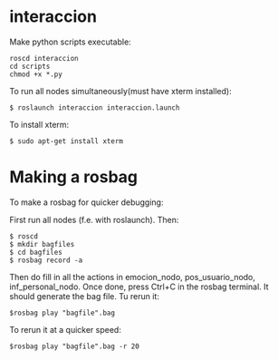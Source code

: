 # interaccion

Make python scripts executable:
```
roscd interaccion
cd scripts
chmod +x *.py
```
To run all nodes simultaneously(must have xterm installed):
```
$ roslaunch interaccion interaccion.launch
```
To install xterm:
```
$ sudo apt-get install xterm
```

# Making a rosbag

To make a rosbag for quicker debugging:

First run all nodes (f.e. with roslaunch). Then:
```
$ roscd
$ mkdir bagfiles
$ cd bagfiles
$ rosbag record -a
```
Then do fill in all the actions in emocion_nodo, pos_usuario_nodo, inf_personal_nodo. Once done, press Ctrl+C in the rosbag terminal. It should generate the bag file.
Tu rerun it:
```
$rosbag play "bagfile".bag
```
To rerun it at a quicker speed:
```
$rosbag play "bagfile".bag -r 20
```
